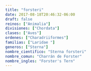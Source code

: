 ```yaml
---
title: "forsteri"
date: 2017-08-18T20:46:32-06:00
draft: false
reinos: ["Animalia"]
divisiones: ["Chordata"]
clases: ["Aves"]
ordenes: ["Charadriiformes"]
familias: ["Laridae "]
generos: ["Sterna"]
nombre_cientifico: "Sterna forsteri"
nombre_comun: "Charrán de Forster"
nombre_ingles: "Forster's Tern"
---
```

